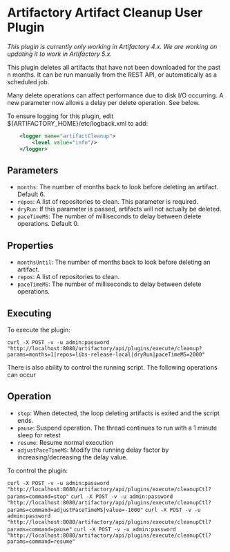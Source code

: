Artifactory Artifact Cleanup User Plugin
========================================

*This plugin is currently only working in Artifactory 4.x. We are working on updating it to work in Artifactory 5.x.*

This plugin deletes all artifacts that have not been downloaded for the past n
months. It can be run manually from the REST API, or automatically as a
scheduled job.

Many delete operations can affect performance due to disk I/O occurring. A new parameter now allows a delay per delete operation. See below.

To ensure logging for this plugin, edit ${ARTIFACTORY_HOME}/etc/logback.xml to add:
```xml
    <logger name="artifactCleanup">
        <level value="info"/>
    </logger>
```

Parameters
----------

- `months`: The number of months back to look before deleting an artifact. Default 6.
- `repos`: A list of repositories to clean. This parameter is required.
- `dryRun`: If this parameter is passed, artifacts will not actually be deleted.
- `paceTimeMS`: The number of milliseconds to delay between delete operations. Default 0.

Properties
----------

- `monthsUntil`: The number of months back to look before deleting an artifact.
- `repos`: A list of repositories to clean.
- `paceTimeMS`: The number of milliseconds to delay between delete operations.

Executing
---------

To execute the plugin:

`curl -X POST -v -u admin:password "http://localhost:8080/artifactory/api/plugins/execute/cleanup?params=months=1|repos=libs-release-local|dryRun|paceTimeMS=2000"`



There is also ability to control the running script. The following operations can occur

Operation
---------

- `stop`: When detected, the loop deleting artifacts is exited and the script ends.
- `pause`: Suspend operation. The thread continues to run with a 1 minute sleep for retest
- `resume`: Resume normal execution
- `adjustPaceTimeMS`: Modify the running delay factor by increasing/decreasing the delay value.

To control the plugin:

`curl -X POST -v -u admin:password "http://localhost:8080/artifactory/api/plugins/execute/cleanupCtl?params=command=stop"`
`curl -X POST -v -u admin:password "http://localhost:8080/artifactory/api/plugins/execute/cleanupCtl?params=command=adjustPaceTimeMS|value=-1000"`
`curl -X POST -v -u admin:password "http://localhost:8080/artifactory/api/plugins/execute/cleanupCtl?params=command=pause"`
`curl -X POST -v -u admin:password "http://localhost:8080/artifactory/api/plugins/execute/cleanupCtl?params=command=resume"`
